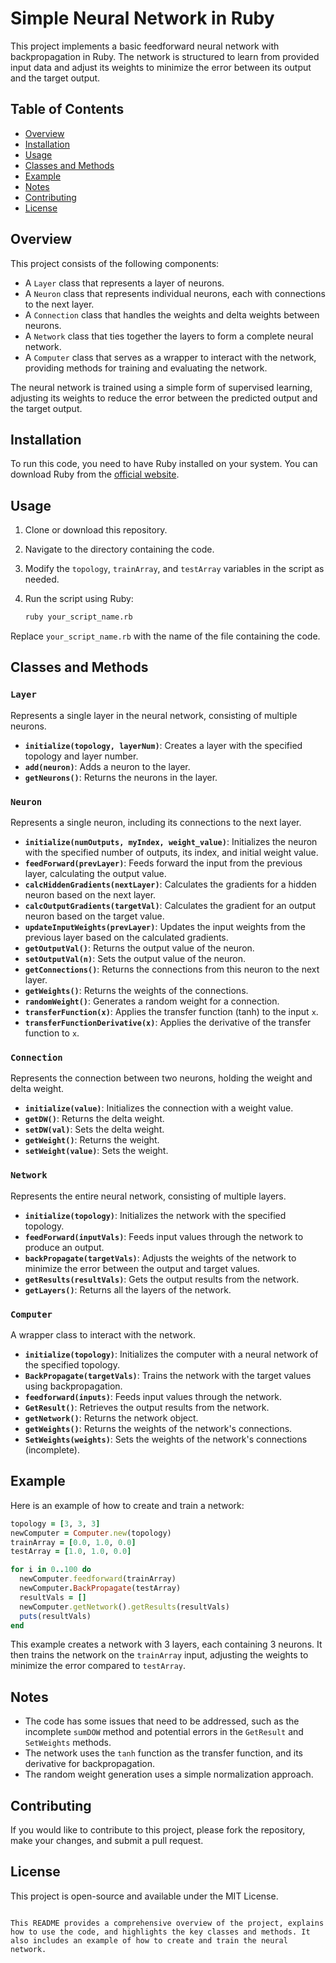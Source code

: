 # Simple Neural Network in Ruby

This project implements a basic feedforward neural network with backpropagation in Ruby. The network is structured to learn from provided input data and adjust its weights to minimize the error between its output and the target output.

## Table of Contents

- [Overview](#overview)
- [Installation](#installation)
- [Usage](#usage)
- [Classes and Methods](#classes-and-methods)
- [Example](#example)
- [Notes](#notes)
- [Contributing](#contributing)
- [License](#license)

## Overview

This project consists of the following components:
- A `Layer` class that represents a layer of neurons.
- A `Neuron` class that represents individual neurons, each with connections to the next layer.
- A `Connection` class that handles the weights and delta weights between neurons.
- A `Network` class that ties together the layers to form a complete neural network.
- A `Computer` class that serves as a wrapper to interact with the network, providing methods for training and evaluating the network.

The neural network is trained using a simple form of supervised learning, adjusting its weights to reduce the error between the predicted output and the target output.

## Installation

To run this code, you need to have Ruby installed on your system. You can download Ruby from the [official website](https://www.ruby-lang.org/en/downloads/).

## Usage

1. Clone or download this repository.
2. Navigate to the directory containing the code.
3. Modify the `topology`, `trainArray`, and `testArray` variables in the script as needed.
4. Run the script using Ruby:

   ```bash
   ruby your_script_name.rb
   ```

Replace `your_script_name.rb` with the name of the file containing the code.

## Classes and Methods

### `Layer`
Represents a single layer in the neural network, consisting of multiple neurons.

- **`initialize(topology, layerNum)`**: Creates a layer with the specified topology and layer number.
- **`add(neuron)`**: Adds a neuron to the layer.
- **`getNeurons()`**: Returns the neurons in the layer.

### `Neuron`
Represents a single neuron, including its connections to the next layer.

- **`initialize(numOutputs, myIndex, weight_value)`**: Initializes the neuron with the specified number of outputs, its index, and initial weight value.
- **`feedForward(prevLayer)`**: Feeds forward the input from the previous layer, calculating the output value.
- **`calcHiddenGradients(nextLayer)`**: Calculates the gradients for a hidden neuron based on the next layer.
- **`calcOutputGradients(targetVal)`**: Calculates the gradient for an output neuron based on the target value.
- **`updateInputWeights(prevLayer)`**: Updates the input weights from the previous layer based on the calculated gradients.
- **`getOutputVal()`**: Returns the output value of the neuron.
- **`setOutputVal(n)`**: Sets the output value of the neuron.
- **`getConnections()`**: Returns the connections from this neuron to the next layer.
- **`getWeights()`**: Returns the weights of the connections.
- **`randomWeight()`**: Generates a random weight for a connection.
- **`transferFunction(x)`**: Applies the transfer function (tanh) to the input `x`.
- **`transferFunctionDerivative(x)`**: Applies the derivative of the transfer function to `x`.

### `Connection`
Represents the connection between two neurons, holding the weight and delta weight.

- **`initialize(value)`**: Initializes the connection with a weight value.
- **`getDW()`**: Returns the delta weight.
- **`setDW(val)`**: Sets the delta weight.
- **`getWeight()`**: Returns the weight.
- **`setWeight(value)`**: Sets the weight.

### `Network`
Represents the entire neural network, consisting of multiple layers.

- **`initialize(topology)`**: Initializes the network with the specified topology.
- **`feedForward(inputVals)`**: Feeds input values through the network to produce an output.
- **`backPropagate(targetVals)`**: Adjusts the weights of the network to minimize the error between the output and target values.
- **`getResults(resultVals)`**: Gets the output results from the network.
- **`getLayers()`**: Returns all the layers of the network.

### `Computer`
A wrapper class to interact with the network.

- **`initialize(topology)`**: Initializes the computer with a neural network of the specified topology.
- **`BackPropagate(targetVals)`**: Trains the network with the target values using backpropagation.
- **`feedforward(inputs)`**: Feeds input values through the network.
- **`GetResult()`**: Retrieves the output results from the network.
- **`getNetwork()`**: Returns the network object.
- **`getWeights()`**: Returns the weights of the network's connections.
- **`SetWeights(weights)`**: Sets the weights of the network's connections (incomplete).

## Example

Here is an example of how to create and train a network:

```ruby
topology = [3, 3, 3]
newComputer = Computer.new(topology)
trainArray = [0.0, 1.0, 0.0]
testArray = [1.0, 1.0, 0.0]

for i in 0..100 do
  newComputer.feedforward(trainArray)
  newComputer.BackPropagate(testArray)
  resultVals = []
  newComputer.getNetwork().getResults(resultVals)
  puts(resultVals)
end
```

This example creates a network with 3 layers, each containing 3 neurons. It then trains the network on the `trainArray` input, adjusting the weights to minimize the error compared to `testArray`.

## Notes

- The code has some issues that need to be addressed, such as the incomplete `sumDOW` method and potential errors in the `GetResult` and `SetWeights` methods.
- The network uses the `tanh` function as the transfer function, and its derivative for backpropagation.
- The random weight generation uses a simple normalization approach.

## Contributing

If you would like to contribute to this project, please fork the repository, make your changes, and submit a pull request.

## License

This project is open-source and available under the MIT License.
```

This README provides a comprehensive overview of the project, explains how to use the code, and highlights the key classes and methods. It also includes an example of how to create and train the neural network.
